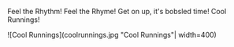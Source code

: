 Feel the Rhythm! Feel the Rhyme! Get on up, it's bobsled time! Cool Runnings!

![Cool Runnings](coolrunnings.jpg "Cool Runnings"| width=400)
